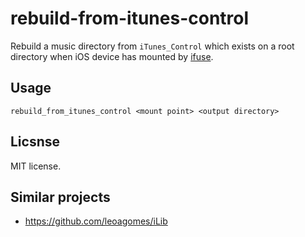 # rebuild-from-itunes-control

Rebuild a music directory from `iTunes_Control` which exists on a root directory when iOS device has mounted by [ifuse][].

[ifuse]: https://github.com/libimobiledevice/ifuse

## Usage

```
rebuild_from_itunes_control <mount point> <output directory>
```

## Licsnse

MIT license.

## Similar projects

- https://github.com/leoagomes/iLib
